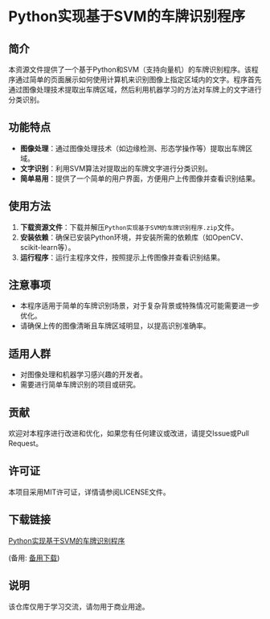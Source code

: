 # Python实现基于SVM的车牌识别程序

## 简介
本资源文件提供了一个基于Python和SVM（支持向量机）的车牌识别程序。该程序通过简单的页面展示如何使用计算机来识别图像上指定区域内的文字。程序首先通过图像处理技术提取出车牌区域，然后利用机器学习的方法对车牌上的文字进行分类识别。

## 功能特点
- **图像处理**：通过图像处理技术（如边缘检测、形态学操作等）提取出车牌区域。
- **文字识别**：利用SVM算法对提取出的车牌文字进行分类识别。
- **简单易用**：提供了一个简单的用户界面，方便用户上传图像并查看识别结果。

## 使用方法
1. **下载资源文件**：下载并解压`Python实现基于SVM的车牌识别程序.zip`文件。
2. **安装依赖**：确保已安装Python环境，并安装所需的依赖库（如OpenCV、scikit-learn等）。
3. **运行程序**：运行主程序文件，按照提示上传图像并查看识别结果。

## 注意事项
- 本程序适用于简单的车牌识别场景，对于复杂背景或特殊情况可能需要进一步优化。
- 请确保上传的图像清晰且车牌区域明显，以提高识别准确率。

## 适用人群
- 对图像处理和机器学习感兴趣的开发者。
- 需要进行简单车牌识别的项目或研究。

## 贡献
欢迎对本程序进行改进和优化，如果您有任何建议或改进，请提交Issue或Pull Request。

## 许可证
本项目采用MIT许可证，详情请参阅LICENSE文件。

## 下载链接
[Python实现基于SVM的车牌识别程序](https://pan.quark.cn/s/a701a53cc33e) 

(备用: [备用下载](https://pan.baidu.com/s/1-DhXR1LS2W-Dn-4w5FRHvg?pwd=1234))

## 说明

该仓库仅用于学习交流，请勿用于商业用途。
